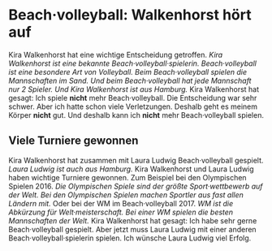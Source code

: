 # Beach·volleyball: Walkenhorst hört auf

Kira Walkenhorst hat eine wichtige Entscheidung getroffen. 
*Kira Walkenhorst ist eine bekannte Beach·volleyball·spielerin.* 
*Beach·volleyball ist eine besondere Art von Volleyball.* 
*Beim Beach·volleyball spielen die Mannschaften im Sand.* 
*Und beim Beach·volleyball hat jede Mannschaft nur 2 Spieler.* 
*Und Kira Walkenhorst ist aus Hamburg.* Kira Walkenhorst hat gesagt: Ich spiele **nicht** mehr Beach·volleyball. Die Entscheidung war sehr schwer. Aber ich hatte schon viele Verletzungen. Deshalb geht es meinem Körper **nicht** gut. Und deshalb kann ich **nicht** mehr Beach·volleyball spielen. 

## Viele Turniere gewonnen
Kira Walkenhorst hat zusammen mit Laura Ludwig Beach·volleyball gespielt. 
*Laura Ludwig ist auch aus Hamburg.* Kira Walkenhorst und Laura Ludwig haben wichtige Turniere gewonnen. Zum Beispiel bei den Olympischen Spielen 2016. 
*Die Olympischen Spiele sind der größte Sport·wettbewerb auf der Welt.* 
*Bei den Olympischen Spielen machen Sportler aus fast allen Ländern mit.* Oder bei der WM im Beach·volleyball 2017. 
*WM ist die Abkürzung für Welt·meisterschaft.* 
*Bei einer WM spielen die besten Mannschaften der Welt.* 
Kira Walkenhorst hat gesagt: Ich habe sehr gerne Beach·volleyball gespielt. Aber jetzt muss Laura Ludwig mit einer anderen Beach·volleyball·spielerin spielen. Ich wünsche Laura Ludwig viel Erfolg. 
